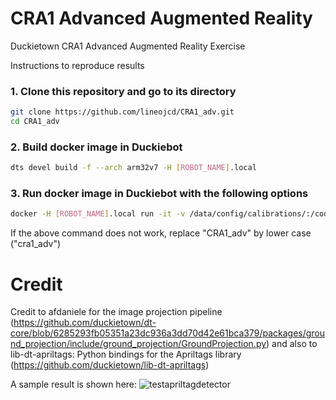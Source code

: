 # CRA1 Advanced Augmented Reality
Duckietown CRA1 Advanced Augmented Reality Exercise

Instructions to reproduce results

### 1. Clone this repository and go to its directory
```bash
git clone https://github.com/lineojcd/CRA1_adv.git
cd CRA1_adv
```
### 2. Build docker image in Duckiebot
```bash
dts devel build -f --arch arm32v7 -H [ROBOT_NAME].local 
```

### 3. Run docker image in Duckiebot with the following options
```bash
docker -H [ROBOT_NAME].local run -it -v /data/config/calibrations/:/code/catkin_ws/src/cra1_adv/calibrations/ --rm --net=host --privileged duckietown/cra1_adv:latest-arm32v7
```
If the above command does not work, replace "CRA1_adv" by lower case ("cra1_adv")

# Credit
Credit to afdaniele for the image projection pipeline (https://github.com/duckietown/dt-core/blob/6285293fb05351a23dc936a3dd70d42e61bca379/packages/ground_projection/include/ground_projection/GroundProjection.py) and also to lib-dt-apriltags: Python bindings for the Apriltags library (https://github.com/duckietown/lib-dt-apriltags)



A sample result is shown here:
![testapriltagdetector](https://github.com/lineojcd/CRA1_adv/blob/main/testimgdector.png)
